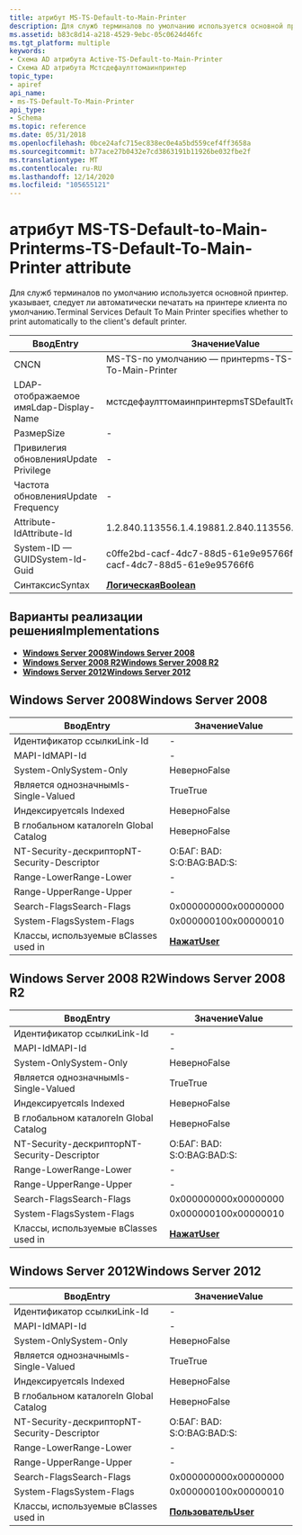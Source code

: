 ```yaml
---
title: атрибут MS-TS-Default-to-Main-Printer
description: Для служб терминалов по умолчанию используется основной принтер. указывает, следует ли автоматически печатать на принтере клиента по умолчанию.
ms.assetid: b83c8d14-a218-4529-9ebc-05c0624d46fc
ms.tgt_platform: multiple
keywords:
- Схема AD атрибута Active-TS-Default-to-Main-Printer
- Схема AD атрибута Мстсдефаулттомаинпринтер
topic_type:
- apiref
api_name:
- ms-TS-Default-To-Main-Printer
api_type:
- Schema
ms.topic: reference
ms.date: 05/31/2018
ms.openlocfilehash: 0bce24afc715ec838ec0e4a5bd559cef4ff3658a
ms.sourcegitcommit: b77ace27b0432e7cd3863191b11926be032fbe2f
ms.translationtype: MT
ms.contentlocale: ru-RU
ms.lasthandoff: 12/14/2020
ms.locfileid: "105655121"
---
```

# <a name="ms-ts-default-to-main-printer-attribute"></a><span data-ttu-id="4a2c5-105">атрибут MS-TS-Default-to-Main-Printer</span><span class="sxs-lookup"><span data-stu-id="4a2c5-105">ms-TS-Default-To-Main-Printer attribute</span></span>

<span data-ttu-id="4a2c5-106">Для служб терминалов по умолчанию используется основной принтер. указывает, следует ли автоматически печатать на принтере клиента по умолчанию.</span><span class="sxs-lookup"><span data-stu-id="4a2c5-106">Terminal Services Default To Main Printer specifies whether to print automatically to the client's default printer.</span></span>



| <span data-ttu-id="4a2c5-107">Ввод</span><span class="sxs-lookup"><span data-stu-id="4a2c5-107">Entry</span></span> | <span data-ttu-id="4a2c5-108">Значение</span><span class="sxs-lookup"><span data-stu-id="4a2c5-108">Value</span></span> |
|-------------------|--------------------------------------|
| <span data-ttu-id="4a2c5-109">CN</span><span class="sxs-lookup"><span data-stu-id="4a2c5-109">CN</span></span>                | <span data-ttu-id="4a2c5-110">MS-TS-по умолчанию — принтер</span><span class="sxs-lookup"><span data-stu-id="4a2c5-110">ms-TS-Default-To-Main-Printer</span></span>        |
| <span data-ttu-id="4a2c5-111">LDAP-отображаемое имя</span><span class="sxs-lookup"><span data-stu-id="4a2c5-111">Ldap-Display-Name</span></span> | <span data-ttu-id="4a2c5-112">мстсдефаулттомаинпринтер</span><span class="sxs-lookup"><span data-stu-id="4a2c5-112">msTSDefaultToMainPrinter</span></span>             |
| <span data-ttu-id="4a2c5-113">Размер</span><span class="sxs-lookup"><span data-stu-id="4a2c5-113">Size</span></span>              | \-                                   |
| <span data-ttu-id="4a2c5-114">Привилегия обновления</span><span class="sxs-lookup"><span data-stu-id="4a2c5-114">Update Privilege</span></span>  | \-                                   |
| <span data-ttu-id="4a2c5-115">Частота обновления</span><span class="sxs-lookup"><span data-stu-id="4a2c5-115">Update Frequency</span></span>  | \-                                   |
| <span data-ttu-id="4a2c5-116">Attribute-Id</span><span class="sxs-lookup"><span data-stu-id="4a2c5-116">Attribute-Id</span></span>      | <span data-ttu-id="4a2c5-117">1.2.840.113556.1.4.1988</span><span class="sxs-lookup"><span data-stu-id="4a2c5-117">1.2.840.113556.1.4.1988</span></span>              |
| <span data-ttu-id="4a2c5-118">System-ID — GUID</span><span class="sxs-lookup"><span data-stu-id="4a2c5-118">System-Id-Guid</span></span>    | <span data-ttu-id="4a2c5-119">c0ffe2bd-cacf-4dc7-88d5-61e9e95766f6</span><span class="sxs-lookup"><span data-stu-id="4a2c5-119">c0ffe2bd-cacf-4dc7-88d5-61e9e95766f6</span></span> |
| <span data-ttu-id="4a2c5-120">Синтаксис</span><span class="sxs-lookup"><span data-stu-id="4a2c5-120">Syntax</span></span>            | [<span data-ttu-id="4a2c5-121">**Логическая**</span><span class="sxs-lookup"><span data-stu-id="4a2c5-121">**Boolean**</span></span>](s-boolean.md)         |



## <a name="implementations"></a><span data-ttu-id="4a2c5-122">Варианты реализации решения</span><span class="sxs-lookup"><span data-stu-id="4a2c5-122">Implementations</span></span>

-   [<span data-ttu-id="4a2c5-123">**Windows Server 2008**</span><span class="sxs-lookup"><span data-stu-id="4a2c5-123">**Windows Server 2008**</span></span>](#windows-server-2008)
-   [<span data-ttu-id="4a2c5-124">**Windows Server 2008 R2**</span><span class="sxs-lookup"><span data-stu-id="4a2c5-124">**Windows Server 2008 R2**</span></span>](#windows-server-2008-r2)
-   [<span data-ttu-id="4a2c5-125">**Windows Server 2012**</span><span class="sxs-lookup"><span data-stu-id="4a2c5-125">**Windows Server 2012**</span></span>](#windows-server-2012)

## <a name="windows-server-2008"></a><span data-ttu-id="4a2c5-126">Windows Server 2008</span><span class="sxs-lookup"><span data-stu-id="4a2c5-126">Windows Server 2008</span></span>



| <span data-ttu-id="4a2c5-127">Ввод</span><span class="sxs-lookup"><span data-stu-id="4a2c5-127">Entry</span></span> | <span data-ttu-id="4a2c5-128">Значение</span><span class="sxs-lookup"><span data-stu-id="4a2c5-128">Value</span></span> |
|------------------------|-----------------------------------|
| <span data-ttu-id="4a2c5-129">Идентификатор ссылки</span><span class="sxs-lookup"><span data-stu-id="4a2c5-129">Link-Id</span></span>                | \-                                |
| <span data-ttu-id="4a2c5-130">MAPI-Id</span><span class="sxs-lookup"><span data-stu-id="4a2c5-130">MAPI-Id</span></span>                | \-                                |
| <span data-ttu-id="4a2c5-131">System-Only</span><span class="sxs-lookup"><span data-stu-id="4a2c5-131">System-Only</span></span>            | <span data-ttu-id="4a2c5-132">Неверно</span><span class="sxs-lookup"><span data-stu-id="4a2c5-132">False</span></span>                             |
| <span data-ttu-id="4a2c5-133">Является однозначным</span><span class="sxs-lookup"><span data-stu-id="4a2c5-133">Is-Single-Valued</span></span>       | <span data-ttu-id="4a2c5-134">True</span><span class="sxs-lookup"><span data-stu-id="4a2c5-134">True</span></span>                              |
| <span data-ttu-id="4a2c5-135">Индексируется</span><span class="sxs-lookup"><span data-stu-id="4a2c5-135">Is Indexed</span></span>             | <span data-ttu-id="4a2c5-136">Неверно</span><span class="sxs-lookup"><span data-stu-id="4a2c5-136">False</span></span>                             |
| <span data-ttu-id="4a2c5-137">В глобальном каталоге</span><span class="sxs-lookup"><span data-stu-id="4a2c5-137">In Global Catalog</span></span>      | <span data-ttu-id="4a2c5-138">Неверно</span><span class="sxs-lookup"><span data-stu-id="4a2c5-138">False</span></span>                             |
| <span data-ttu-id="4a2c5-139">NT-Security-дескриптор</span><span class="sxs-lookup"><span data-stu-id="4a2c5-139">NT-Security-Descriptor</span></span> | <span data-ttu-id="4a2c5-140">О:БАГ: BAD: S:</span><span class="sxs-lookup"><span data-stu-id="4a2c5-140">O:BAG:BAD:S:</span></span>                      |
| <span data-ttu-id="4a2c5-141">Range-Lower</span><span class="sxs-lookup"><span data-stu-id="4a2c5-141">Range-Lower</span></span>            | \-                                |
| <span data-ttu-id="4a2c5-142">Range-Upper</span><span class="sxs-lookup"><span data-stu-id="4a2c5-142">Range-Upper</span></span>            | \-                                |
| <span data-ttu-id="4a2c5-143">Search-Flags</span><span class="sxs-lookup"><span data-stu-id="4a2c5-143">Search-Flags</span></span>           | <span data-ttu-id="4a2c5-144">0x00000000</span><span class="sxs-lookup"><span data-stu-id="4a2c5-144">0x00000000</span></span>                        |
| <span data-ttu-id="4a2c5-145">System-Flags</span><span class="sxs-lookup"><span data-stu-id="4a2c5-145">System-Flags</span></span>           | <span data-ttu-id="4a2c5-146">0x00000010</span><span class="sxs-lookup"><span data-stu-id="4a2c5-146">0x00000010</span></span>                        |
| <span data-ttu-id="4a2c5-147">Классы, используемые в</span><span class="sxs-lookup"><span data-stu-id="4a2c5-147">Classes used in</span></span>        | [<span data-ttu-id="4a2c5-148">**Нажат**</span><span class="sxs-lookup"><span data-stu-id="4a2c5-148">**User**</span></span>](c-user.md)<br/> |



## <a name="windows-server-2008-r2"></a><span data-ttu-id="4a2c5-149">Windows Server 2008 R2</span><span class="sxs-lookup"><span data-stu-id="4a2c5-149">Windows Server 2008 R2</span></span>



| <span data-ttu-id="4a2c5-150">Ввод</span><span class="sxs-lookup"><span data-stu-id="4a2c5-150">Entry</span></span> | <span data-ttu-id="4a2c5-151">Значение</span><span class="sxs-lookup"><span data-stu-id="4a2c5-151">Value</span></span> |
|------------------------|-----------------------------------|
| <span data-ttu-id="4a2c5-152">Идентификатор ссылки</span><span class="sxs-lookup"><span data-stu-id="4a2c5-152">Link-Id</span></span>                | \-                                |
| <span data-ttu-id="4a2c5-153">MAPI-Id</span><span class="sxs-lookup"><span data-stu-id="4a2c5-153">MAPI-Id</span></span>                | \-                                |
| <span data-ttu-id="4a2c5-154">System-Only</span><span class="sxs-lookup"><span data-stu-id="4a2c5-154">System-Only</span></span>            | <span data-ttu-id="4a2c5-155">Неверно</span><span class="sxs-lookup"><span data-stu-id="4a2c5-155">False</span></span>                             |
| <span data-ttu-id="4a2c5-156">Является однозначным</span><span class="sxs-lookup"><span data-stu-id="4a2c5-156">Is-Single-Valued</span></span>       | <span data-ttu-id="4a2c5-157">True</span><span class="sxs-lookup"><span data-stu-id="4a2c5-157">True</span></span>                              |
| <span data-ttu-id="4a2c5-158">Индексируется</span><span class="sxs-lookup"><span data-stu-id="4a2c5-158">Is Indexed</span></span>             | <span data-ttu-id="4a2c5-159">Неверно</span><span class="sxs-lookup"><span data-stu-id="4a2c5-159">False</span></span>                             |
| <span data-ttu-id="4a2c5-160">В глобальном каталоге</span><span class="sxs-lookup"><span data-stu-id="4a2c5-160">In Global Catalog</span></span>      | <span data-ttu-id="4a2c5-161">Неверно</span><span class="sxs-lookup"><span data-stu-id="4a2c5-161">False</span></span>                             |
| <span data-ttu-id="4a2c5-162">NT-Security-дескриптор</span><span class="sxs-lookup"><span data-stu-id="4a2c5-162">NT-Security-Descriptor</span></span> | <span data-ttu-id="4a2c5-163">О:БАГ: BAD: S:</span><span class="sxs-lookup"><span data-stu-id="4a2c5-163">O:BAG:BAD:S:</span></span>                      |
| <span data-ttu-id="4a2c5-164">Range-Lower</span><span class="sxs-lookup"><span data-stu-id="4a2c5-164">Range-Lower</span></span>            | \-                                |
| <span data-ttu-id="4a2c5-165">Range-Upper</span><span class="sxs-lookup"><span data-stu-id="4a2c5-165">Range-Upper</span></span>            | \-                                |
| <span data-ttu-id="4a2c5-166">Search-Flags</span><span class="sxs-lookup"><span data-stu-id="4a2c5-166">Search-Flags</span></span>           | <span data-ttu-id="4a2c5-167">0x00000000</span><span class="sxs-lookup"><span data-stu-id="4a2c5-167">0x00000000</span></span>                        |
| <span data-ttu-id="4a2c5-168">System-Flags</span><span class="sxs-lookup"><span data-stu-id="4a2c5-168">System-Flags</span></span>           | <span data-ttu-id="4a2c5-169">0x00000010</span><span class="sxs-lookup"><span data-stu-id="4a2c5-169">0x00000010</span></span>                        |
| <span data-ttu-id="4a2c5-170">Классы, используемые в</span><span class="sxs-lookup"><span data-stu-id="4a2c5-170">Classes used in</span></span>        | [<span data-ttu-id="4a2c5-171">**Нажат**</span><span class="sxs-lookup"><span data-stu-id="4a2c5-171">**User**</span></span>](c-user.md)<br/> |



## <a name="windows-server-2012"></a><span data-ttu-id="4a2c5-172">Windows Server 2012</span><span class="sxs-lookup"><span data-stu-id="4a2c5-172">Windows Server 2012</span></span>



| <span data-ttu-id="4a2c5-173">Ввод</span><span class="sxs-lookup"><span data-stu-id="4a2c5-173">Entry</span></span> | <span data-ttu-id="4a2c5-174">Значение</span><span class="sxs-lookup"><span data-stu-id="4a2c5-174">Value</span></span> |
|------------------------|-----------------------------------|
| <span data-ttu-id="4a2c5-175">Идентификатор ссылки</span><span class="sxs-lookup"><span data-stu-id="4a2c5-175">Link-Id</span></span>                | \-                                |
| <span data-ttu-id="4a2c5-176">MAPI-Id</span><span class="sxs-lookup"><span data-stu-id="4a2c5-176">MAPI-Id</span></span>                | \-                                |
| <span data-ttu-id="4a2c5-177">System-Only</span><span class="sxs-lookup"><span data-stu-id="4a2c5-177">System-Only</span></span>            | <span data-ttu-id="4a2c5-178">Неверно</span><span class="sxs-lookup"><span data-stu-id="4a2c5-178">False</span></span>                             |
| <span data-ttu-id="4a2c5-179">Является однозначным</span><span class="sxs-lookup"><span data-stu-id="4a2c5-179">Is-Single-Valued</span></span>       | <span data-ttu-id="4a2c5-180">True</span><span class="sxs-lookup"><span data-stu-id="4a2c5-180">True</span></span>                              |
| <span data-ttu-id="4a2c5-181">Индексируется</span><span class="sxs-lookup"><span data-stu-id="4a2c5-181">Is Indexed</span></span>             | <span data-ttu-id="4a2c5-182">Неверно</span><span class="sxs-lookup"><span data-stu-id="4a2c5-182">False</span></span>                             |
| <span data-ttu-id="4a2c5-183">В глобальном каталоге</span><span class="sxs-lookup"><span data-stu-id="4a2c5-183">In Global Catalog</span></span>      | <span data-ttu-id="4a2c5-184">Неверно</span><span class="sxs-lookup"><span data-stu-id="4a2c5-184">False</span></span>                             |
| <span data-ttu-id="4a2c5-185">NT-Security-дескриптор</span><span class="sxs-lookup"><span data-stu-id="4a2c5-185">NT-Security-Descriptor</span></span> | <span data-ttu-id="4a2c5-186">О:БАГ: BAD: S:</span><span class="sxs-lookup"><span data-stu-id="4a2c5-186">O:BAG:BAD:S:</span></span>                      |
| <span data-ttu-id="4a2c5-187">Range-Lower</span><span class="sxs-lookup"><span data-stu-id="4a2c5-187">Range-Lower</span></span>            | \-                                |
| <span data-ttu-id="4a2c5-188">Range-Upper</span><span class="sxs-lookup"><span data-stu-id="4a2c5-188">Range-Upper</span></span>            | \-                                |
| <span data-ttu-id="4a2c5-189">Search-Flags</span><span class="sxs-lookup"><span data-stu-id="4a2c5-189">Search-Flags</span></span>           | <span data-ttu-id="4a2c5-190">0x00000000</span><span class="sxs-lookup"><span data-stu-id="4a2c5-190">0x00000000</span></span>                        |
| <span data-ttu-id="4a2c5-191">System-Flags</span><span class="sxs-lookup"><span data-stu-id="4a2c5-191">System-Flags</span></span>           | <span data-ttu-id="4a2c5-192">0x00000010</span><span class="sxs-lookup"><span data-stu-id="4a2c5-192">0x00000010</span></span>                        |
| <span data-ttu-id="4a2c5-193">Классы, используемые в</span><span class="sxs-lookup"><span data-stu-id="4a2c5-193">Classes used in</span></span>        | [<span data-ttu-id="4a2c5-194">**Пользователь**</span><span class="sxs-lookup"><span data-stu-id="4a2c5-194">**User**</span></span>](c-user.md)<br/> |



 

 





